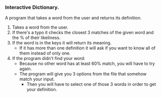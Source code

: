 ### Interactive Dictionary.


A program that takes a word from the user and returns its definition. 

1. Takes a word from the user.
2. If there's a typo it checks the closest 3 matches of the given word and the % of their likeliness.
3. If the word is in the keys it will return its meaning.
    - If it has more than one definition it will ask if you want to know all of them instead of only one.
4. If the program didn't find your word:
    - Because no other word has at least 60% match, you will have to try again.
    - The program will give you 3 options from the file that somehow match your input.
      - Then you will have to select one of those 3 words in order to get your definition.